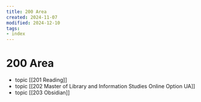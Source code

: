 ```yaml
---
title: 200 Area
created: 2024-11-07
modified: 2024-12-10
tags:
- index
---
```

# 200 Area
- topic [[201 Reading]]
- topic [[202 Master of Library and Information Studies Online Option UA]]
- topic [[203 Obsidian]]
